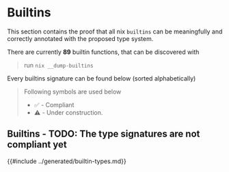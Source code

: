 # Builtins

This section contains the proof that all nix `builtins` can be meaningfully and correctly annotated with the proposed type system.

There are currently **89** builtin functions, that can be discovered with

> run `nix __dump-builtins`

Every builtins signature can be found below (sorted alphabetically)

> Following symbols are used below
>
> - ✅ - Compliant
> - ⚠️ - Under construction.

## Builtins - TODO: The type signatures are not compliant yet

{{#include ../generated/builtin-types.md}}

